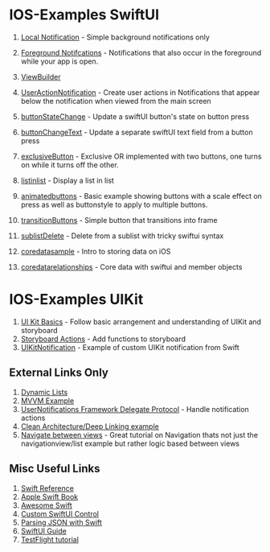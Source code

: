 # IOS-Examples SwiftUI

1. [Local Notification](https://github.com/peterlamar/ios-examples/tree/master/usernotification) - Simple background notifications only
1. [Foreground Notifcations](https://github.com/peterlamar/ios-examples/tree/master/NotificationDelegate) - Notifications that also occur in the foreground while your app is open. 
1. [ViewBuilder](https://github.com/peterlamar/ios-examples/tree/master/viewbuilder)
1. [UserActionNotification](https://github.com/peterlamar/ios-examples/tree/master/userActionNotification) - Create user actions in Notifications that appear below the notification when viewed from the main screen

1. [buttonStateChange](https://github.com/peterlamar/ios-examples/tree/master/buttonStateChange) - Update a swiftUI button's state on button press
1. [buttonChangeText](https://github.com/peterlamar/ios-examples/tree/master/buttonChangeText) - Update a separate swiftUI text field from a button press
1. [exclusiveButton](https://github.com/peterlamar/ios-examples/tree/master/exclusiveButtons) - Exclusive OR implemented with two buttons, one turns on while it turns off the other. 
1. [listinlist](https://github.com/peterlamar/ios-examples/tree/master/listinlist) - Display a list in list
1. [animatedbuttons](https://github.com/peterlamar/ios-examples/tree/master/animatedButtons) - Basic example showing buttons with a scale effect on press as well as buttonstyle to apply to multiple buttons.
1. [transitionButtons](https://github.com/peterlamar/ios-examples/tree/master/transitionButtons) - Simple button that transitions into frame
1. [sublistDelete](https://github.com/peterlamar/ios-examples/tree/master/sublistDelete) - Delete from a sublist with tricky swiftui syntax
1. [coredatasample](https://github.com/peterlamar/ios-examples/tree/master/coredatasample) - Intro to storing data on iOS
1. [coredatarelationships](https://github.com/peterlamar/ios-examples/tree/master/coreDataRelationships) - Core data with swiftui and member objects

# IOS-Examples UIKit

1. [UI Kit Basics](https://github.com/peterlamar/ios-examples/tree/master/UIKitBasics) - Follow basic arrangement and understanding of UIKit and storyboard
1. [Storyboard Actions](https://github.com/peterlamar/ios-examples/tree/master/warCardGame) - Add functions to storyboard 
1. [UIKitNotification](https://github.com/peterlamar/ios-examples/tree/master/UIKitNotification) - Example of custom UIKit notification from Swift

## External Links Only

1. [Dynamic Lists](https://medium.com/flawless-app-stories/swiftui-dynamic-list-identifiable-73c56215f9ff)
1. [MVVM Example](https://www.letsbuildthatapp.com/guide/section/MVVM-ObservableObject-JSON-Fetching)
1. [UserNotifications Framework Delegate Protocol](https://www.devfright.com/use-usernotifications-framework-delegate-protocol/) - Handle notification actions
1. [Clean Architecture/Deep Linking example](https://github.com/nalexn/clean-architecture-swiftui/blob/master/CountriesSwiftUI/System/AppEnvironment.swift#L21)
1. [Navigate between views](https://blckbirds.com/post/how-to-navigate-between-views-in-swiftui-by-using-an-bindableobject/) - Great tutorial on Navigation thats not just the navigationview/list example but rather logic based between views

## Misc Useful Links

1. [Swift Reference](https://docs.swift.org/swift-book/LanguageGuide/TheBasics.html)
1. [Apple Swift Book](https://books.apple.com/us/book/swift-programming-language/id881256329)
1. [Awesome Swift](https://github.com/chinsyo/awesome-swiftui)
1. [Custom SwiftUI Control](https://www.youtube.com/watch?v=CwD4cScGCq8)
1. [Parsing JSON with Swift](https://benscheirman.com/2017/06/swift-json/)
1. [SwiftUI Guide](https://github.com/fzhlee/SwiftUI-Guide)
1. [TestFlight tutorial](https://www.raywenderlich.com/5352-testflight-tutorial-ios-beta-testing)

